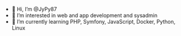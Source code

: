 - 👋 Hi, I’m @JyPy87
- 👀 I’m interested in web and app development and sysadmin
- 🌱 I’m currently learning PHP, Symfony, JavaScript, Docker, Python, Linux


